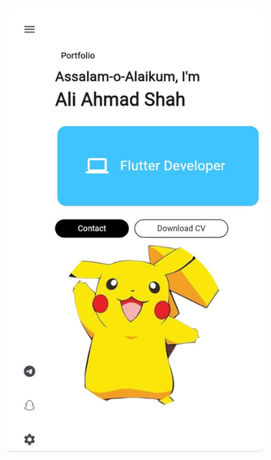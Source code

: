 <img src="https://github.com/aliahmadshah56/UI-projects/blob/main/my_portfolio/output/my_portfoilo.jpg" alt="My_Portfolio"/>
